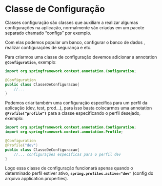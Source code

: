 # Classe de Configuração

Classes configuração são classes que auxiliam a realizar algumas configurações na aplicação, normalmente são criadas em um pacote separado chamado “configs” por exemplo.

Com elas podemos popular um banco, configurar o banco de dados , realizar configurações de segurança e etc.

Para criarmos uma classe de configuração devemos adicionar a annotation **`@Configuration`**, exemplo:

```java
import org.springframework.context.annotation.Configuration;

@Configuration
public class ClasseDeConfiguracao{
	//...
}
```

Podemos criar também uma configuração específica para um perfil da aplicação (dev, test, prod…), para isso basta colocarmos uma annotation **`@Profile("profile")`** para a classe especificando o perfil desejado, exemplo:

```java
import org.springframework.context.annotation.Configuration;
import org.springframework.context.annotation.Profile;

@Configuration
@Profile("dev")
public class ClasseDeConfiguracao{
	//... configurações específicas para o perfil dev
}
```

Logo essa classe de configuração funcionará apenas quando o determinado perfil estiver ativo, **`spring.profiles.active="dev"`** (config do arquivo application.properties).
